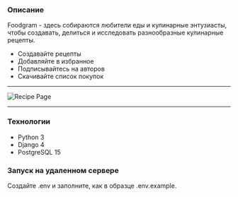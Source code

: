 ### Описание
Foodgram - здесь собираются любители еды и кулинарные энтузиасты, чтобы 
создавать, делиться и исследовать разнообразные кулинарные рецепты.
- Создавайте рецепты
- Добавляйте в избранное
- Подписывайтесь на авторов
- Скачивайте список покупок

---
![Recipe Page](foodgram_screenshots/recipe.png)

---
### Технологии
- Python 3
- Django 4
- PostgreSQL 15
### Запуск на удаленном сервере
Создайте .env и заполните, как в образце .env.example.



